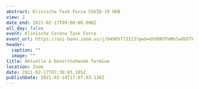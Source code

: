 ```yaml
---
abstract: Klinische Task Force COVID-19 UKB
view: 2
date_end: 2021-02-17T09:00:00.000Z
all_day: false
event: Klinische Corona Task Force
event_url: https://uni-bonn.zoom.us/j/94905773313?pwd=UXVDNTFmMnlwOUVTK2tUUCt6RlBYZz09
header:
  caption: ""
  image: ""
title: Aktuelle & bevorstehende Termine
location: Zoom
date: 2021-02-17T07:30:03.105Z
publishDate: 2021-02-14T17:07:03.130Z
---
```

